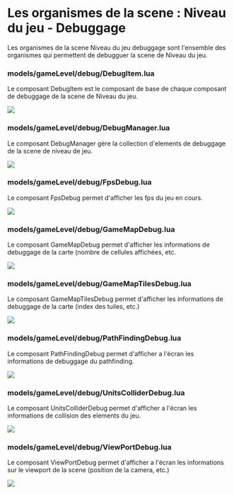 # Les organismes de la scene : Niveau du jeu - Debuggage

Les organismes de la scene Niveau du jeu debuggage sont l'ensemble des organismes qui permettent de debugguer la scene
de Niveau du jeu.

### models/gameLevel/debug/DebugItem.lua

Le composant DebugItem est le composant de base de chaque composant de debuggage de la scene de Niveau du jeu.

<img src="./debug-item.svg">

### models/gameLevel/debug/DebugManager.lua

Le composant DebugManager gère la collection d'elements de debuggage de la scene de niveau de jeu.

<img src="./debug-manager.svg">

### models/gameLevel/debug/FpsDebug.lua

Le composant FpsDebug permet d'afficher les fps du jeu en cours.

<img src="./fps-debug.svg">

### models/gameLevel/debug/GameMapDebug.lua

Le composant GameMapDebug permet d'afficher les informations de debuggage de la carte (nombre de cellules affichées,
etc.

<img src="./game-map-debug.svg">

### models/gameLevel/debug/GameMapTilesDebug.lua

Le composant GameMapTilesDebug permet d'afficher les informations de debuggage de la carte (index des tuiles, etc.)

<img src="./game-map-tiles-debug.svg">

### models/gameLevel/debug/PathFindingDebug.lua

Le composant PathFindingDebug permet d'afficher a l'écran les informations de debuggage du pathfinding.

<img src="./path-finding-debug.svg">

### models/gameLevel/debug/UnitsColliderDebug.lua

Le composant UnitsColliderDebug permet d'afficher a l'écran les informations de collision des elements du jeu.

<img src="./units-collider-debug.svg">

### models/gameLevel/debug/ViewPortDebug.lua

Le composant ViewPortDebug permet d'afficher a l'écran les informations sur le viewport de la scene (position de la
camera, etc.)

<img src="./viewport-debug.svg">